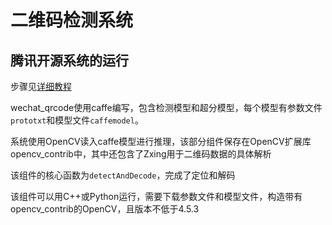 # 二维码检测系统

## 腾讯开源系统的运行

步骤见[详细教程](tutorials/tencent.md)

wechat_qrcode使用caffe编写，包含检测模型和超分模型，每个模型有参数文件`prototxt`和模型文件`caffemodel`。

系统使用OpenCV读入caffe模型进行推理，该部分组件保存在OpenCV扩展库opencv_contrib中，其中还包含了Zxing用于二维码数据的具体解析

该组件的核心函数为`detectAndDecode`，完成了定位和解码

该组件可以用C++或Python运行，需要下载参数文件和模型文件，构造带有opencv_contrib的OpenCV，且版本不低于4.5.3